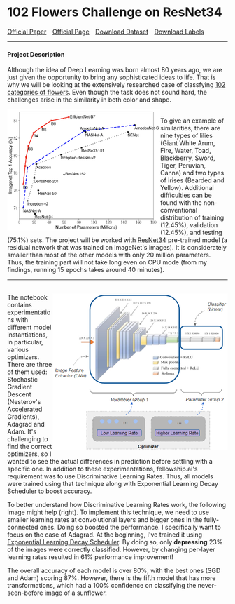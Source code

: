 # 102 Flowers Challenge on ResNet34
<a href="https://www.robots.ox.ac.uk/~vgg/publications/papers/nilsback08.pdf">Official Paper</a>&emsp;<a href="https://www.robots.ox.ac.uk/~vgg/data/flowers/102/">Official Page</a>&emsp;<a href="https://s3.amazonaws.com/fast-ai-imageclas/oxford-102-flowers.tgz">Download Dataset</a>&emsp;<a href="https://gist.github.com/JosephKJ/94c7728ed1a8e0cd87fe6a029769cde1">Download Labels</a>

---
#### Project Description
Although the idea of Deep Learning was born almost 80 years ago, we are just given the opportunity to bring any sophisticated ideas to life. That is why we will be looking 
at the extensively researched case of classfying <a href="https://www.robots.ox.ac.uk/~vgg/publications/papers/nilsback08.pdf">102 categories of flowers</a>. 
Even though the task does not sound hard, the challenges arise in the similarity in both color and shape.

<img src="images/models.png" width="350px" align="left"/> <br>
To give an example of similarities, there are nine types of lilies (Giant White Arum, Fire, Water, Toad, Blackberry, Sword, Tiger, Peruvian, Canna) and two types of 
irises (Bearded and Yellow). Additional difficulties can be found with the non-conventional distribution of training (12.45%), validation (12.45%), and testing (75.1%) sets.
The project will be worked with <a href="https://arxiv.org/abs/1512.03385">ResNet34</a> pre-trained model (a residual network that was trained on ImageNet's images).
It is considerately smaller than most of the other models with only 20 million parameters. Thus, the training part will not take long even on CPU mode 
(from my findings, running 15 epochs takes around 40 minutes). 
<br>

---
<br>
<img src="images/differential.png" width="400px" align="right"/>
The notebook contains experimentations with different model instantiations, in particular, various optimizers. 
There are three of them used: Stochastic Gradient Descent (Nesterov's Accelerated Gradients), Adagrad and Adam. It's challenging to find the correct optimizers, 
so I wanted to see the actual differences in prediction before settling with a specific one. In addition to these experimentations, fellowship.ai's requirement was to use 
Discriminative Learning Rates. Thus, all models were trained using that technique along with Exponential Learning Decay Scheduler to boost accuracy. 

To better understand how Discriminative Learning Rates work, the following image might help (right). 
To implement this technique, we need to use smaller learning rates at convolutional layers and bigger ones in the fully-connected ones. Doing so boosted the performance. 
I specifically want to focus on the case of Adagrad. At the beginning, I've trained it using 
<a href="https://pytorch.org/docs/stable/generated/torch.optim.lr_scheduler.ExponentialLR.html#torch.optim.lr_scheduler.ExponentialLR">Exponential Learning Decay Scheduler</a>. 
By doing so, only **depressing** 23% of the images were correctly classified. However, by changing per-layer learning rates resulted in 61% performance improvement! 

The overall accuracy of each model is over 80%, with the best ones (SGD and Adam) scoring 87%. However, there is the fifth model that has more transformations, which had a 100%
confidence on classifying the never-seen-before image of a sunflower. 

